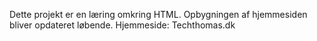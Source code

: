 Dette projekt er en læring omkring HTML.
Opbygningen af hjemmesiden bliver opdateret løbende.
Hjemmeside: Techthomas.dk